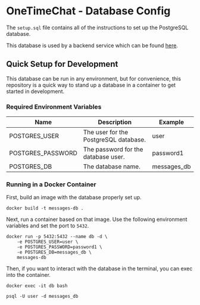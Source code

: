 # OneTimeChat - Database Config

The `setup.sql` file contains all of the instructions to set up the PostgreSQL database.

This database is used by a backend service which can be found [here](https://github.com/appdevjohn/web-messages-service).

## Quick Setup for Development

This database can be run in any environment, but for convenience, this repository is a quick way to stand up a database in a container to get started in development.

### Required Environment Variables

| Name              | Description                           | Example     |
| ----------------- | ------------------------------------- | ----------- |
| POSTGRES_USER     | The user for the PostgreSQL database. | user        |
| POSTGRES_PASSWORD | The password for the database user.   | password1   |
| POSTGRES_DB       | The database name.                    | messages_db |

### Running in a Docker Container

First, build an image with the database properly set up.

```
docker build -t messages-db .
```

Next, run a container based on that image. Use the following environment variables and set the port to `5432`.

```
docker run -p 5432:5432 --name db -d \
    -e POSTGRES_USER=user \
    -e POSTGRES_PASSWORD=password1 \
    -e POSTGRES_DB=messages_db \
    messages-db
```

Then, if you want to interact with the database in the terminal, you can exec into the container.

```
docker exec -it db bash

psql -U user -d messages_db
```
